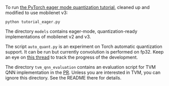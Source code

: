 To run [the PyTorch eager mode quantization tutorial](https://pytorch.org/tutorials/advanced/static_quantization_tutorial.html), cleaned up and modified to use mobilenet v3:

```python tutorial_eager.py```

The directory ```models``` contains eager-mode, quantization-ready implementations of mobilenet v2 and v3.

The script `auto_quant.py` is an experiment on Torch automatic quantization support. It can be run but currently convolution is performed on fp32. Keep an eye on [this thread](https://discuss.pytorch.org/t/current-status-of-automatic-quantization-support/66905) to track the progress of the development.

The directory ```tvm_qnn_evaluation``` contains an evaluation script for TVM QNN implementation in the [PR](https://github.com/apache/incubator-tvm/pull/4977). Unless you are interested in TVM, you can ignore this directory. See the README there for details.
